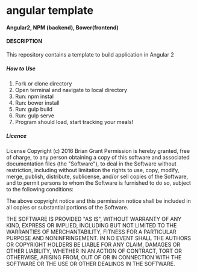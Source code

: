 # angular template
#### Angular2, NPM (backend), Bower(frontend)
#### DESCRIPTION

This repository contains a template to build application in Angular 2
##### How to Use

1. Fork or clone directory
2. Open terminal and navigate to local directory
3. Run: npm instal
4. Run: bower install
5. Run: gulp build
6. Run: gulp serve
7. Program should load, start tracking your meals!


##### Licence

License Copyright (c) 2016 Brian Grant
Permission is hereby granted, free of charge, to any person obtaining a copy of this software and associated documentation files (the "Software"), to deal in the Software without restriction, including without limitation the rights to use, copy, modify, merge, publish, distribute, sublicense, and/or sell copies of the Software, and to permit persons to whom the Software is furnished to do so, subject to the following conditions:

The above copyright notice and this permission notice shall be included in all copies or substantial portions of the Software.

THE SOFTWARE IS PROVIDED "AS IS", WITHOUT WARRANTY OF ANY KIND, EXPRESS OR IMPLIED, INCLUDING BUT NOT LIMITED TO THE WARRANTIES OF MERCHANTABILITY, FITNESS FOR A PARTICULAR PURPOSE AND NONINFRINGEMENT. IN NO EVENT SHALL THE AUTHORS OR COPYRIGHT HOLDERS BE LIABLE FOR ANY CLAIM, DAMAGES OR OTHER LIABILITY, WHETHER IN AN ACTION OF CONTRACT, TORT OR OTHERWISE, ARISING FROM, OUT OF OR IN CONNECTION WITH THE SOFTWARE OR THE USE OR OTHER DEALINGS IN THE SOFTWARE.
